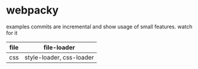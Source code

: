 # webpacky
examples
commits are incremental and show usage of small features.
watch for it


|file     | file-loader              |
|---------|--------------------------|
|css      | style-loader, css-loader|
